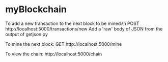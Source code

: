 # myBlockchain

To add a new transaction to the next block to be mined:\n
  POST http://localhost:5000/transactions/new
  Add a 'raw' body of JSON from the output of getjson.py
 
To mine the next block:
  GET http://localhost:5000/mine
 
To view the chain:
  http://localhost:5000/chain
